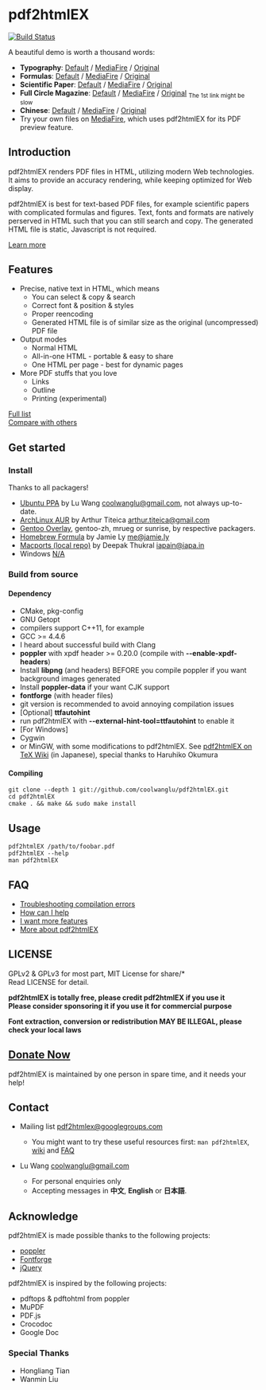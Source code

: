 # pdf2htmlEX 

[![Build Status](https://travis-ci.org/coolwanglu/pdf2htmlEX.png?branch=master)](https://travis-ci.org/coolwanglu/pdf2htmlEX)

A beautiful demo is worth a thousand words:

- **Typography**: [Default](http://coolwanglu.github.com/pdf2htmlEX/demo/geneve.html) / [MediaFire](http://www.mediafire.com/view/?fqbc2d2o1kdz51a) / [Original](https://github.com/raphink/geneve_1564/raw/master/geneve_1564.pdf)
- **Formulas**: [Default](http://coolwanglu.github.com/pdf2htmlEX/demo/cheat.html) / [MediaFire](http://www.mediafire.com/view/?84vdgrepkxclbq2) / [Original](http://www.tug.org/texshowcase/cheat.pdf)
- **Scientific Paper**: [Default](http://coolwanglu.github.com/pdf2htmlEX/demo/demo.html) / [MediaFire](http://www.mediafire.com/view/?6po429kz9czcga2) / [Original](http://citeseerx.ist.psu.edu/viewdoc/download?doi=10.1.1.148.349&rep=rep1&type=pdf)
- **Full Circle Magazine**: [Default](http://coolwanglu.github.com/pdf2htmlEX/demo/issue65_en.html) / [MediaFire](http://www.mediafire.com/view/?6hxmt94k2vppnpb) / [Original](http://dl.fullcirclemagazine.org/issue65_en.pdf)   <sub>The 1st link might be slow</sub>
- **Chinese**: [Default](http://coolwanglu.github.com/pdf2htmlEX/demo/chn.html) / [MediaFire](http://www.mediafire.com/view/?6550ldag9w0uuq3) / [Original](http://files.cnblogs.com/phphuaibei/git%E6%90%AD%E5%BB%BA.pdf)
- Try your own files on [MediaFire](http://www.mediafire.com), which uses pdf2htmlEX for its PDF preview feature.
  
## Introduction

pdf2htmlEX renders PDF files in HTML, utilizing modern Web technologies.
It aims to provide an accuracy rendering, while keeping optimized for Web display.

pdf2htmlEX is best for text-based PDF files, for example scientific papers with complicated formulas and figures.
Text, fonts and formats are natively perserved in HTML such that you can still search and copy.
The generated HTML file is static, Javascript is not required.

[Learn more](https://github.com/coolwanglu/pdf2htmlEX/wiki/Introduction)

## Features

* Precise, native text in HTML, which means
  - You can select & copy & search
  - Correct font & position & styles
  - Proper reencoding
  - Generated HTML file is of similar size as the original (uncompressed) PDF file
* Output modes
  - Normal HTML
  - All-in-one HTML - portable & easy to share
  - One HTML per page - best for dynamic pages
* More PDF stuffs that you love
  - Links
  - Outline
  - Printing (experimental)

[Full list](https://github.com/coolwanglu/pdf2htmlEX/wiki/Feature-List)   
[Compare with others](https://github.com/coolwanglu/pdf2htmlEX/wiki/Comparison)

## Get started

### Install
 
Thanks to all packagers!

  * [Ubuntu PPA](https://launchpad.net/~coolwanglu/+archive/pdf2htmlex) by Lu Wang <coolwanglu@gmail.com>, not always up-to-date.
  * [ArchLinux AUR](https://aur.archlinux.org/packages.php?ID=62426) by Arthur Titeica <arthur.titeica@gmail.com>
  * [Gentoo Overlay](http://gpo.zugaina.org/app-text/pdf2htmlex), gentoo-zh, mrueg or sunrise, by respective packagers.  
  * [Homebrew Formula](https://github.com/mxcl/homebrew/blob/master/Library/Formula/pdf2htmlex.rb) by Jamie Ly <me@jamie.ly>
  * [Macports (local repo)](https://github.com/iapain/pdf2htmlEX-macport) by Deepak Thukral <iapain@iapa.in>
  * Windows [N/A](https://github.com/coolwanglu/pdf2htmlEX/wiki/FAQ#wiki-install-windows)

### Build from source

#### Dependency

* CMake, pkg-config
* GNU Getopt
* compilers support C++11, for example
 * GCC >= 4.4.6
 * I heard about successful build with Clang 
* **poppler** with xpdf header >= 0.20.0 (compile with **--enable-xpdf-headers**)
 * Install **libpng** (and headers) BEFORE you compile poppler if you want background images generated
 * Install **poppler-data** if your want CJK support
* **fontforge** (with header files)
 * git version is recommended to avoid annoying compilation issues
* [Optional] **ttfautohint**
 * run pdf2htmlEX with **--external-hint-tool=ttfautohint** to enable it
* [For Windows]
 * Cygwin 
 * or MinGW, with some modifications to pdf2htmlEX. See [pdf2htmlEX on TeX Wiki](http://oku.edu.mie-u.ac.jp/~okumura/texwiki/?pdf2htmlEX) (in Japanese), special thanks to Haruhiko Okumura


#### Compiling

    git clone --depth 1 git://github.com/coolwanglu/pdf2htmlEX.git
    cd pdf2htmlEX
    cmake . && make && sudo make install

## Usage

    pdf2htmlEX /path/to/foobar.pdf
    pdf2htmlEX --help
    man pdf2htmlEX

## FAQ

* [Troubleshooting compilation errors](https://github.com/coolwanglu/pdf2htmlEX/wiki/FAQ#wiki-compile)
* [How can I help](https://github.com/coolwanglu/pdf2htmlEX/wiki/FAQ#wiki-help)
* [I want more features](https://github.com/coolwanglu/pdf2htmlEX/wiki/FAQ#wiki-feature_commission)
* [More about pdf2htmlEX](https://github.com/coolwanglu/pdf2htmlEX/wiki/)

## LICENSE

GPLv2 & GPLv3 for most part, MIT License for share/\*   
Read LICENSE for detail.

**pdf2htmlEX is totally free, please credit pdf2htmlEX if you use it**  
**Please consider sponsoring it if you use it for commercial purpose**

**Font extraction, conversion or redistribution MAY BE ILLEGAL, please check your local laws**

## [**Donate Now**](http://coolwanglu.github.com/pdf2htmlEX/donate.html)

pdf2htmlEX is maintained by one person in spare time, and it needs your help!

## Contact

* Mailing list <pdf2htmlex@googlegroups.com>
  * You might want to try these useful resources first: `man pdf2htmlEX`, [wiki](https://github.com/coolwanglu/pdf2htmlEX/wiki) and [FAQ](https://github.com/coolwanglu/pdf2htmlEX/wiki/FAQ)

* Lu Wang <coolwanglu@gmail.com>
  * For personal enquiries only
  * Accepting messages in **中文**, **English** or **日本語**.

## Acknowledge

pdf2htmlEX is made possible thanks to the following projects:

* [poppler](http://poppler.freedesktop.org/)
* [Fontforge](http://fontforge.org/)
* [jQuery](http://jquery.com/)

pdf2htmlEX is inspired by the following projects:

* pdftops & pdftohtml from poppler 
* MuPDF
* PDF.js
* Crocodoc
* Google Doc

### Special Thanks

* Hongliang Tian
* Wanmin Liu 

